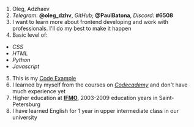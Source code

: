 1. Oleg, Adzhaev
2. *Telegram*: **@oleg_dzhv**, *GitHub*; **@PaulBatona**, *Discord*: **#6508**
3. I want to learn more about frontend developing and work with professionals. I'll do my best to make it happen
4. Basic level of: 
 - *CSS*
 - *HTML*
 - *Python*
 - *Javascript*
5. This is my [Code Example](https://github.com/PaulBatona/my-first-project)
6. I learned by myself from the courses on [*Codecademy*](https://www.codecademy.com/) and don't have much experience yet
7. Higher education at [**IFMO**](http://www.ifmo.ru/ru/), 2003-2009 education years in Saint-Petersburg
8. I have learned English for 1 year in upper intermediate class in our university
